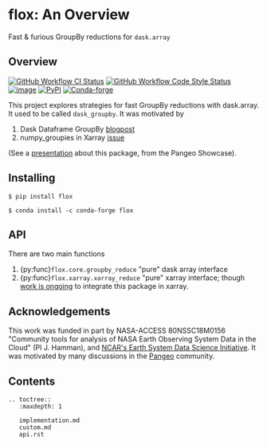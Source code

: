 # flox: An Overview

Fast & furious GroupBy reductions for `dask.array`

## Overview

[![GitHub Workflow CI Status](https://img.shields.io/github/workflow/status/dcherian/flox/CI?logo=github&style=for-the-badge)](https://github.com/dcherian/flox/actions)
[![GitHub Workflow Code Style Status](https://img.shields.io/github/workflow/status/dcherian/flox/code-style?label=Code%20Style&style=for-the-badge)](https://github.com/dcherian/flox/actions)
[![image](https://img.shields.io/codecov/c/github/dcherian/flox.svg?style=for-the-badge)](https://codecov.io/gh/dcherian/flox)
[![PyPI](https://img.shields.io/pypi/v/flox.svg?style=for-the-badge)](https://pypi.org/project/flox/)
[![Conda-forge](https://img.shields.io/conda/vn/conda-forge/flox.svg?style=for-the-badge)](https://anaconda.org/conda-forge/flox)

This project explores strategies for fast GroupBy reductions with dask.array. It used to be called `dask_groupby`. It was motivated by

1.  Dask Dataframe GroupBy
    [blogpost](https://blog.dask.org/2019/10/08/df-groupby)
2.  numpy_groupies in Xarray
    [issue](https://github.com/pydata/xarray/issues/4473)

(See a
[presentation](https://docs.google.com/presentation/d/1YubKrwu9zPHC_CzVBhvORuQBW-z148BvX3Ne8XcvWsQ/edit?usp=sharing)
about this package, from the Pangeo Showcase).

## Installing

``` shell
$ pip install flox
```

``` shell
$ conda install -c conda-forge flox
```

## API

There are two main functions
1.  {py:func}`flox.core.groupby_reduce`
    "pure" dask array interface
1.  {py:func}`flox.xarray.xarray_reduce`
    "pure" xarray interface; though [work is ongoing](https://github.com/pydata/xarray/pull/5734) to integrate this
    package in xarray.

## Acknowledgements

This work was funded in part by NASA-ACCESS 80NSSC18M0156 "Community tools for analysis of NASA Earth Observing System
Data in the Cloud" (PI J. Hamman), and [NCAR's Earth System Data Science Initiative](https://ncar.github.io/esds/).
It was motivated by many discussions in the [Pangeo](https://pangeo.io) community.

## Contents
```{eval-rst}
.. toctree::
   :maxdepth: 1

   implementation.md
   custom.md
   api.rst
```
